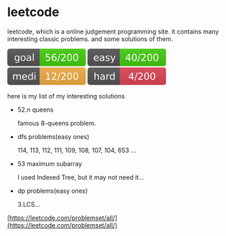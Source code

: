 # leetcode

leetcode, which is a online judgement programming site.
it contains many interesting classic problems.
and some solutions of them.

![goal](../lib/icons/leetcode-readme-num/goal-green.svg)
![easy](../lib/icons/leetcode-readme-num/leetcode-easy.svg)
![medium](../lib/icons/leetcode-readme-num/leetcode-medium.svg)
![hard](../lib/icons/leetcode-readme-num/leetcode-mhard.svg)


here is my list of my interesting solutions

- 52.n queens

  famous 8-queens problem.

- dfs problems(easy ones)

  114, 113, 112, 111, 109, 108, 107, 104, 653 ...

- 53 maximum subarray

  I used Indexed Tree, but it may not need it...

- dp problems(easy ones)

  3.LCS...


[https://leetcode.com/problemset/all/](https://leetcode.com/problemset/all/)
